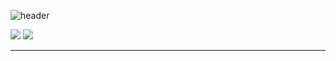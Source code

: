 ![header](https://capsule-render.vercel.app/api?type=slice&color=auto&height=200&text=HELLO&rotate=13.3&fontAlign=75&fontAlignY=15&desc=I'm%20Kim%20Giseung&descAlign=78&descAlignY=35)

<img src="https://img.shields.io/badge/C++-00599C?style=flat&logo=C%2B%2B&logoColor=white"/> <img src="https://img.shields.io/badge/C%23-239120?style=flat&logo=Csharp&logoColor=white"/>

* * *
